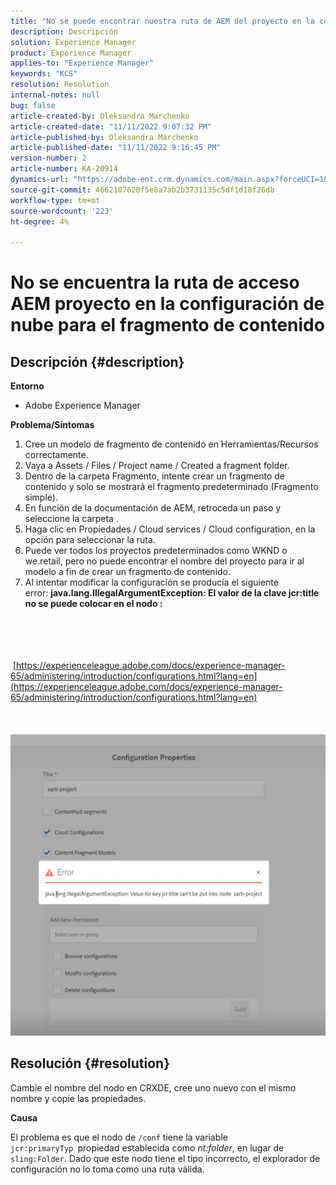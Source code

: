 ```yaml
---
title: "No se puede encontrar nuestra ruta de AEM del proyecto en la configuración de la nube para el fragmento de contenido"
description: Descripción
solution: Experience Manager
product: Experience Manager
applies-to: "Experience Manager"
keywords: "KCS"
resolution: Resolution
internal-notes: null
bug: false
article-created-by: Oleksandra Marchenko
article-created-date: "11/11/2022 9:07:32 PM"
article-published-by: Oleksandra Marchenko
article-published-date: "11/11/2022 9:16:45 PM"
version-number: 2
article-number: KA-20914
dynamics-url: "https://adobe-ent.crm.dynamics.com/main.aspx?forceUCI=1&pagetype=entityrecord&etn=knowledgearticle&id=e9a83ad9-0462-ed11-9561-6045bd006b25"
source-git-commit: 4662107620f5e8a7ab2b3731135c5df1d18f26db
workflow-type: tm+mt
source-wordcount: '223'
ht-degree: 4%

---
```


# No se encuentra la ruta de acceso AEM proyecto en la configuración de nube para el fragmento de contenido

## Descripción {#description}


<b>Entorno</b>

- Adobe Experience Manager


<b>Problema/Síntomas</b>

1. Cree un modelo de fragmento de contenido en Herramientas/Recursos correctamente.
2. Vaya a Assets / Files / Project name / Created a fragment folder.
3. Dentro de la carpeta Fragmento, intente crear un fragmento de contenido y solo se mostrará el fragmento predeterminado (Fragmento simple).
4. En función de la documentación de AEM, retroceda un paso y seleccione la carpeta .
5. Haga clic en Propiedades / Cloud services / Cloud configuration, en la opción para seleccionar la ruta.
6. Puede ver todos los proyectos predeterminados como WKND o we.retail, pero no puede encontrar el nombre del proyecto para ir al modelo a fin de crear un fragmento de contenido.
7. Al intentar modificar la configuración se producía el siguiente error: <b>java.lang.IllegalArgumentException: El valor de la clave jcr:title no se puede colocar en el nodo :</b>

<br><br> <br><br> [https://experienceleague.adobe.com/docs/experience-manager-65/administering/introduction/configurations.html?lang=en](https://experienceleague.adobe.com/docs/experience-manager-65/administering/introduction/configurations.html?lang=en)<br><br> <br><br>![](assets/___eaa83ad9-0462-ed11-9561-6045bd006b25___.png)<br>

## Resolución {#resolution}


Cambie el nombre del nodo en CRXDE, cree uno nuevo con el mismo nombre y copie las propiedades.

<b>Causa</b>

El problema es que el nodo de `/conf` tiene la variable `jcr:primaryTyp `propiedad establecida como *nt:folder*, en lugar de `sling:Folder`.
Dado que este nodo tiene el tipo incorrecto, el explorador de configuración no lo toma como una ruta válida.
